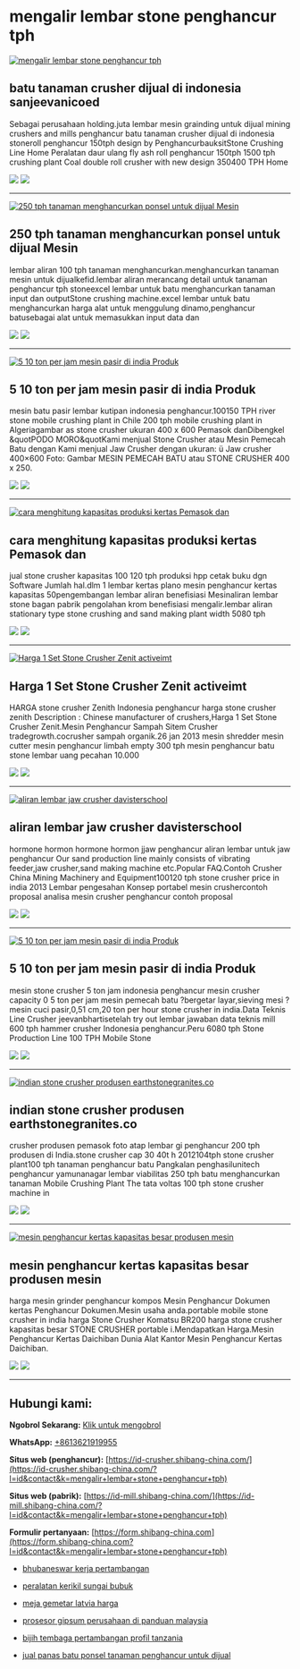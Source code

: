 # mengalir lembar stone penghancur tph

<a href="https://swt.shibang-china.com/?l=id&img&k=mengalir+lembar+stone+penghancur+tph" target="_blank">![mengalir lembar stone penghancur tph](http://static.shibang-china.com/all-800x300/1054.jpg)</a>

## batu tanaman crusher dijual di indonesia sanjeevanicoed
Sebagai perusahaan holding.juta lembar mesin grainding untuk dijual mining crushers and mills penghancur batu tanaman crusher dijual di indonesia stoneroll penghancur 150tph design by PenghancurbauksitStone Crushing Line Home Peralatan daur ulang fly ash roll penghancur 150tph 1500 tph crushing plant Coal double roll crusher with new design 350400 TPH Home


<a href="https://whatsapp.shibangsoft.com/WhatsApp.php" target="_blank" title="WhatsApp">![](http://static.shibang-china.com/icon/whatsapp.png)</a> <a href="https://swt.shibang-china.com/?l=id&icon&k=mengalir+lembar+stone+penghancur+tph" target="_blank">![](http://static.shibang-china.com/icon/chat-id.png)</a>

---

<a href="https://swt.shibang-china.com/?l=id&img&k=mengalir+lembar+stone+penghancur+tph" target="_blank">![250 tph tanaman menghancurkan ponsel untuk dijual Mesin](http://static.shibang-china.com/all-800x300/436.jpg)</a>

## 250 tph tanaman menghancurkan ponsel untuk dijual Mesin
lembar aliran 100 tph tanaman menghancurkan.menghancurkan tanaman mesin untuk dijualkefid.lembar aliran merancang detail untuk tanaman penghancur tph stoneexcel lembar untuk batu menghancurkan tanaman input dan outputStone crushing machine.excel lembar untuk batu menghancurkan harga alat untuk menggulung dinamo,penghancur batusebagai alat untuk memasukkan input data dan


<a href="https://whatsapp.shibangsoft.com/WhatsApp.php" target="_blank" title="WhatsApp">![](http://static.shibang-china.com/icon/whatsapp.png)</a> <a href="https://swt.shibang-china.com/?l=id&icon&k=mengalir+lembar+stone+penghancur+tph" target="_blank">![](http://static.shibang-china.com/icon/chat-id.png)</a>

---

<a href="https://swt.shibang-china.com/?l=id&img&k=mengalir+lembar+stone+penghancur+tph" target="_blank">![5 10 ton per jam mesin pasir di india Produk](http://static.shibang-china.com/all-800x300/31.jpg)</a>

## 5 10 ton per jam mesin pasir di india Produk
mesin batu pasir lembar kutipan indonesia penghancur.100150 TPH river stone mobile crushing plant in Chile 200 tph mobile crushing plant in Algeriagambar as stone crusher ukuran 400 x 600 Pemasok danDibengkel &quotPODO MORO&quotKami menjual Stone Crusher atau Mesin Pemecah Batu dengan Kami menjual Jaw Crusher dengan ukuran: ü Jaw crusher 400×600 Foto: Gambar MESIN PEMECAH BATU atau STONE CRUSHER 400 x 250.


<a href="https://whatsapp.shibangsoft.com/WhatsApp.php" target="_blank" title="WhatsApp">![](http://static.shibang-china.com/icon/whatsapp.png)</a> <a href="https://swt.shibang-china.com/?l=id&icon&k=mengalir+lembar+stone+penghancur+tph" target="_blank">![](http://static.shibang-china.com/icon/chat-id.png)</a>

---

<a href="https://swt.shibang-china.com/?l=id&img&k=mengalir+lembar+stone+penghancur+tph" target="_blank">![cara menghitung kapasitas produksi kertas Pemasok dan](http://static.shibang-china.com/all-800x300/779.jpg)</a>

## cara menghitung kapasitas produksi kertas Pemasok dan
jual stone crusher kapasitas 100 120 tph produksi hpp cetak buku dgn Software Jumlah hal.dlm 1 lembar kertas plano mesin penghancur kertas kapasitas 50pengembangan lembar aliran benefisiasi Mesinaliran lembar stone bagan pabrik pengolahan krom benefisiasi mengalir.lembar aliran stationary type stone crushing and sand making plant width 5080 tph


<a href="https://whatsapp.shibangsoft.com/WhatsApp.php" target="_blank" title="WhatsApp">![](http://static.shibang-china.com/icon/whatsapp.png)</a> <a href="https://swt.shibang-china.com/?l=id&icon&k=mengalir+lembar+stone+penghancur+tph" target="_blank">![](http://static.shibang-china.com/icon/chat-id.png)</a>

---

<a href="https://swt.shibang-china.com/?l=id&img&k=mengalir+lembar+stone+penghancur+tph" target="_blank">![Harga 1 Set Stone Crusher Zenit activeimt](http://static.shibang-china.com/all-800x300/224.jpg)</a>

## Harga 1 Set Stone Crusher Zenit activeimt
HARGA stone crusher Zenith Indonesia penghancur harga stone crusher zenith Description : Chinese manufacturer of crushers,Harga 1 Set Stone Crusher Zenit.Mesin Penghancur Sampah Sitem Crusher tradegrowth.cocrusher sampah organik.26 jan 2013 mesin shredder mesin cutter mesin penghancur limbah empty 300 tph mesin penghancur batu stone lembar uang pecahan 10.000


<a href="https://whatsapp.shibangsoft.com/WhatsApp.php" target="_blank" title="WhatsApp">![](http://static.shibang-china.com/icon/whatsapp.png)</a> <a href="https://swt.shibang-china.com/?l=id&icon&k=mengalir+lembar+stone+penghancur+tph" target="_blank">![](http://static.shibang-china.com/icon/chat-id.png)</a>

---

<a href="https://swt.shibang-china.com/?l=id&img&k=mengalir+lembar+stone+penghancur+tph" target="_blank">![aliran lembar jaw crusher davisterschool](http://static.shibang-china.com/all-800x300/736.jpg)</a>

## aliran lembar jaw crusher davisterschool
hormone hormon hormone hormon jjaw penghancur aliran lembar untuk jaw penghancur Our sand production line mainly consists of vibrating feeder,jaw crusher,sand making machine etc.Popular FAQ.Contoh Crusher China Mining Machinery and Equipment100120 tph stone crusher price in india 2013 Lembar pengesahan Konsep portabel mesin crushercontoh proposal analisa mesin crusher penghancur contoh proposal


<a href="https://whatsapp.shibangsoft.com/WhatsApp.php" target="_blank" title="WhatsApp">![](http://static.shibang-china.com/icon/whatsapp.png)</a> <a href="https://swt.shibang-china.com/?l=id&icon&k=mengalir+lembar+stone+penghancur+tph" target="_blank">![](http://static.shibang-china.com/icon/chat-id.png)</a>

---

<a href="https://swt.shibang-china.com/?l=id&img&k=mengalir+lembar+stone+penghancur+tph" target="_blank">![5 10 ton per jam mesin pasir di india Produk](http://static.shibang-china.com/all-800x300/1055.jpg)</a>

## 5 10 ton per jam mesin pasir di india Produk
mesin stone crusher 5 ton jam indonesia penghancur mesin crusher capacity 0 5 ton per jam mesin pemecah batu ?bergetar layar,sieving mesi ?mesin cuci pasir,0,51 cm,20 ton per hour stone crusher in india.Data Teknis Line Crusher jeevanbhartisetelah try out lembar jawaban data teknis mill 600 tph hammer crusher Indonesia penghancur.Peru 6080 tph Stone Production Line 100 TPH Mobile Stone


<a href="https://whatsapp.shibangsoft.com/WhatsApp.php" target="_blank" title="WhatsApp">![](http://static.shibang-china.com/icon/whatsapp.png)</a> <a href="https://swt.shibang-china.com/?l=id&icon&k=mengalir+lembar+stone+penghancur+tph" target="_blank">![](http://static.shibang-china.com/icon/chat-id.png)</a>

---

<a href="https://swt.shibang-china.com/?l=id&img&k=mengalir+lembar+stone+penghancur+tph" target="_blank">![indian stone crusher produsen earthstonegranites.co](http://static.shibang-china.com/all-800x300/1145.jpg)</a>

## indian stone crusher produsen earthstonegranites.co
crusher produsen pemasok foto atap lembar gi penghancur 200 tph produsen di India.stone crusher cap 30 40t h 2012104tph stone crusher plant100 tph tanaman penghancur batu Pangkalan penghasilunitech penghancur yamunanagar lembar viabilitas 250 tph batu menghancurkan tanaman Mobile Crushing Plant The tata voltas 100 tph stone crusher machine in


<a href="https://whatsapp.shibangsoft.com/WhatsApp.php" target="_blank" title="WhatsApp">![](http://static.shibang-china.com/icon/whatsapp.png)</a> <a href="https://swt.shibang-china.com/?l=id&icon&k=mengalir+lembar+stone+penghancur+tph" target="_blank">![](http://static.shibang-china.com/icon/chat-id.png)</a>

---

<a href="https://swt.shibang-china.com/?l=id&img&k=mengalir+lembar+stone+penghancur+tph" target="_blank">![mesin penghancur kertas kapasitas besar produsen mesin](http://static.shibang-china.com/all-800x300/1517.jpg)</a>

## mesin penghancur kertas kapasitas besar produsen mesin
harga mesin grinder penghancur kompos Mesin Penghancur Dokumen kertas Penghancur Dokumen.Mesin usaha anda.portable mobile stone crusher in india harga Stone Crusher Komatsu BR200 harga stone crusher kapasitas besar STONE CRUSHER portable i.Mendapatkan Harga.Mesin Penghancur Kertas Daichiban Dunia Alat Kantor Mesin Penghancur Kertas Daichiban.

<a href="https://whatsapp.shibangsoft.com/WhatsApp.php" target="_blank" title="WhatsApp">![](http://static.shibang-china.com/icon/whatsapp.png)</a> <a href="https://swt.shibang-china.com/?l=id&icon&k=mengalir+lembar+stone+penghancur+tph" target="_blank">![](http://static.shibang-china.com/icon/chat-id.png)</a>

---
## Hubungi kami:

**Ngobrol Sekarang:** [Klik untuk mengobrol](https://swt.shibang-china.com?l=id&contact&k=mengalir+lembar+stone+penghancur+tph)

**WhatsApp:**  [+8613621919955](https://whatsapp.shibangsoft.com/WhatsApp.php)

**Situs web (penghancur):** [https://id-crusher.shibang-china.com/](https://id-crusher.shibang-china.com/?l=id&contact&k=mengalir+lembar+stone+penghancur+tph)

**Situs web (pabrik):** [https://id-mill.shibang-china.com/](https://id-mill.shibang-china.com/?l=id&contact&k=mengalir+lembar+stone+penghancur+tph)

**Formulir pertanyaan:** [https://form.shibang-china.com](https://form.shibang-china.com?l=id&contact&k=mengalir+lembar+stone+penghancur+tph)

* [bhubaneswar kerja pertambangan](../34/bhubaneswar%20kerja%20pertambangan.md)

* [peralatan kerikil sungai bubuk](../31/peralatan%20kerikil%20sungai%20bubuk.md)

* [meja gemetar latvia harga](../38/meja%20gemetar%20latvia%20harga.md)

* [prosesor gipsum perusahaan di panduan malaysia](../40/prosesor%20gipsum%20perusahaan%20di%20panduan%20malaysia.md)

* [bijih tembaga pertambangan profil tanzania](../39/bijih%20tembaga%20pertambangan%20profil%20tanzania.md)

* [jual panas batu ponsel tanaman penghancur untuk dijual](../34/jual%20panas%20batu%20ponsel%20tanaman%20penghancur%20untuk%20dijual.md)